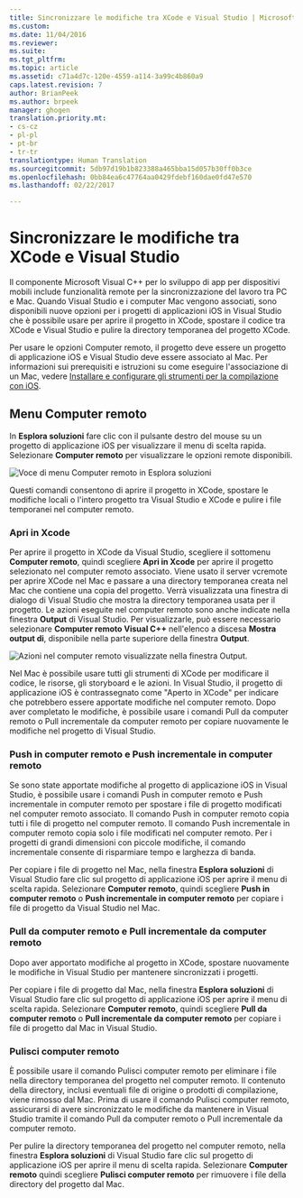```yaml
---
title: Sincronizzare le modifiche tra XCode e Visual Studio | Microsoft Docs
ms.custom: 
ms.date: 11/04/2016
ms.reviewer: 
ms.suite: 
ms.tgt_pltfrm: 
ms.topic: article
ms.assetid: c71a4d7c-120e-4559-a114-3a99c4b860a9
caps.latest.revision: 7
author: BrianPeek
ms.author: brpeek
manager: ghogen
translation.priority.mt:
- cs-cz
- pl-pl
- pt-br
- tr-tr
translationtype: Human Translation
ms.sourcegitcommit: 5db97d19b1b823388a465bba15d057b30ff0b3ce
ms.openlocfilehash: 0bb84ea6c47764aa0429fdebf160dae0fd47e570
ms.lasthandoff: 02/22/2017

---
```

# <a name="sync-changes-between-xcode-and-visual-studio"></a>Sincronizzare le modifiche tra XCode e Visual Studio
Il componente Microsoft Visual C++ per lo sviluppo di app per dispositivi mobili include funzionalità remote per la sincronizzazione del lavoro tra PC e Mac. Quando Visual Studio e i computer Mac vengono associati, sono disponibili nuove opzioni per i progetti di applicazioni iOS in Visual Studio che è possibile usare per aprire il progetto in XCode, spostare il codice tra XCode e Visual Studio e pulire la directory temporanea del progetto XCode.  
  
 Per usare le opzioni Computer remoto, il progetto deve essere un progetto di applicazione iOS e Visual Studio deve essere associato al Mac. Per informazioni sui prerequisiti e istruzioni su come eseguire l'associazione di un Mac, vedere [Installare e configurare gli strumenti per la compilazione con iOS](../cross-platform/install-and-configure-tools-to-build-using-ios.md).  
  
## <a name="the-remote-machine-menu"></a>Menu Computer remoto  
 In **Esplora soluzioni** fare clic con il pulsante destro del mouse su un progetto di applicazione iOS per visualizzare il menu di scelta rapida. Selezionare **Computer remoto** per visualizzare le opzioni remote disponibili.  
  
 ![Voce di menu Computer remoto in Esplora soluzioni](../cross-platform/media/cppmdd_u2_remotemachine_menu.jpg "CPPMDD_U2_RemoteMachine_Menu")  
  
 Questi comandi consentono di aprire il progetto in XCode, spostare le modifiche locali o l'intero progetto tra Visual Studio e XCode e pulire i file temporanei nel computer remoto.  
  
### <a name="open-in-xcode"></a>Apri in Xcode  
 Per aprire il progetto in XCode da Visual Studio, scegliere il sottomenu **Computer remoto**, quindi scegliere **Apri in Xcode** per aprire il progetto selezionato nel computer remoto associato. Viene usato il server vcremote per aprire XCode nel Mac e passare a una directory temporanea creata nel Mac che contiene una copia del progetto. Verrà visualizzata una finestra di dialogo di Visual Studio che mostra la directory temporanea usata per il progetto. Le azioni eseguite nel computer remoto sono anche indicate nella finestra **Output** di Visual Studio. Per visualizzarle, può essere necessario selezionare **Computer remoto Visual C++** nell'elenco a discesa **Mostra output di**, disponibile nella parte superiore della finestra **Output**.  
  
 ![Azioni nel computer remoto visualizzate nella finestra Output.](~/docs/cross-platform/media/cppmdd_u2_remotemachine_output.png "CPPMDD_U2_RemoteMachine_Output")  
  
 Nel Mac è possibile usare tutti gli strumenti di XCode per modificare il codice, le risorse, gli storyboard e le azioni. In Visual Studio, il progetto di applicazione iOS è contrassegnato come "Aperto in XCode" per indicare che potrebbero essere apportate modifiche nel computer remoto. Dopo aver completato le modifiche, è possibile usare i comandi Pull da computer remoto o Pull incrementale da computer remoto per copiare nuovamente le modifiche nel progetto di Visual Studio.  
  
### <a name="push-to-remote-and-incremental-push-to-remote"></a>Push in computer remoto e Push incrementale in computer remoto  
 Se sono state apportate modifiche al progetto di applicazione iOS in Visual Studio, è possibile usare i comandi Push in computer remoto e Push incrementale in computer remoto per spostare i file di progetto modificati nel computer remoto associato. Il comando Push in computer remoto copia tutti i file di progetto nel computer remoto. Il comando Push incrementale in computer remoto copia solo i file modificati nel computer remoto. Per i progetti di grandi dimensioni con piccole modifiche, il comando incrementale consente di risparmiare tempo e larghezza di banda.  
  
 Per copiare i file di progetto nel Mac, nella finestra **Esplora soluzioni** di Visual Studio fare clic sul progetto di applicazione iOS per aprire il menu di scelta rapida. Selezionare **Computer remoto**, quindi scegliere **Push in computer remoto** o **Push incrementale in computer remoto** per copiare i file di progetto da Visual Studio nel Mac.  
  
### <a name="pull-from-remote-and-incremental-pull-from-remote"></a>Pull da computer remoto e Pull incrementale da computer remoto  
 Dopo aver apportato modifiche al progetto in XCode, spostare nuovamente le modifiche in Visual Studio per mantenere sincronizzati i progetti.  
  
 Per copiare i file di progetto dal Mac, nella finestra **Esplora soluzioni** di Visual Studio fare clic sul progetto di applicazione iOS per aprire il menu di scelta rapida. Selezionare **Computer remoto**, quindi scegliere **Pull da computer remoto** o **Pull incrementale da computer remoto** per copiare i file di progetto dal Mac in Visual Studio.  
  
### <a name="clean-remote"></a>Pulisci computer remoto  
 È possibile usare il comando Pulisci computer remoto per eliminare i file nella directory temporanea del progetto nel computer remoto. Il contenuto della directory, inclusi eventuali file di origine o prodotti di compilazione, viene rimosso dal Mac. Prima di usare il comando Pulisci computer remoto, assicurarsi di avere sincronizzato le modifiche da mantenere in Visual Studio tramite il comando Pull da computer remoto o Pull incrementale da computer remoto.  
  
 Per pulire la directory temporanea del progetto nel computer remoto, nella finestra **Esplora soluzioni** di Visual Studio fare clic sul progetto di applicazione iOS per aprire il menu di scelta rapida. Selezionare **Computer remoto** quindi scegliere **Pulisci computer remoto** per rimuovere i file della directory del progetto dal Mac.
